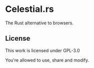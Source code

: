 # Celestial.rs

The Rust alternative to browsers.

## License

This work is licensed under GPL-3.0

You're allowed to use, share and modify.
